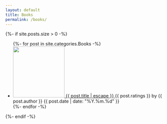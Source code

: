 ```yaml
---
layout: default
title: Books
permalink: /books/
---
```


<div class="books">
  {%- if site.posts.size > 0 -%}
  <ul class="post-list">
    {%- for post in site.categories.Books -%}
    <li>
      <a class="post-link" href="{{ post.url | relative_url }}">
        <img width="160" src="{{ post.img }}" />
        <span class="post-name">{{ post.title | escape }}</span>
      </a>
      <span class="post-date">{{ post.ratings }}</span>
      <span class="post-date post-author">by {{ post.author }}</span>
      <span class="post-date">{{ post.date | date: "%Y.%m.%d" }}</span>
    </li>
    {%- endfor -%}
  </ul>
  {%- endif -%}
</div>
